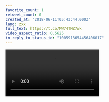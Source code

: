 ```yaml
---
favorite_count: 1
retweet_count: 0
created_at: "2018-06-11T05:43:44.000Z"
lang: zxx
full_text: https://t.co/MW74TMZ7wk
video_aspect_ratio: 0.5625
in_reply_to_status_id: "1005913654456406017"
---
```


![Embedded Video](https://twitter-media-coderbyheart.s3.eu-north-1.amazonaws.com/1006049320137887744-RThX0Gr7wt3IbQg7.mp4)

